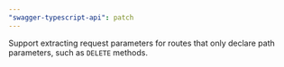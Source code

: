 ```yaml
---
"swagger-typescript-api": patch
---
```


Support extracting request parameters for routes that only declare path parameters, such as `DELETE` methods.
